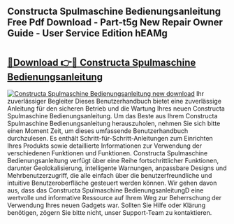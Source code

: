 ## Constructa Spulmaschine Bedienungsanleitung Free Pdf Download - Part-t5g New Repair Owner Guide - User Service Edition hEAMg

# <h2><a href="http://df4w2u.blite.top/?on=Constructa+Spulmaschine+Bedienungsanleitung">🔗Download 👉🔴 Constructa Spulmaschine Bedienungsanleitung</a></h2>

[![Constructa Spulmaschine Bedienungsanleitung new download](https://i.imgur.com/lujVjoI.png)](http://df4w2u.blite.top/?on=Constructa+Spulmaschine+Bedienungsanleitung)
Ihr zuverlässiger Begleiter Dieses Benutzerhandbuch bietet eine zuverlässige Anleitung für den sicheren Betrieb und die Wartung Ihres neuen Constructa Spulmaschine Bedienungsanleitung. Um das Beste aus Ihrem Constructa Spulmaschine Bedienungsanleitung herauszuholen, nehmen Sie sich bitte einen Moment Zeit, um dieses umfassende Benutzerhandbuch durchzulesen. Es enthält Schritt-für-Schritt-Anleitungen zum Einrichten Ihres Produkts sowie detaillierte Informationen zur Verwendung der verschiedenen Funktionen und Funktionen. Constructa Spulmaschine Bedienungsanleitung verfügt über eine Reihe fortschrittlicher Funktionen, darunter Geolokalisierung, intelligente Warnungen, anpassbare Designs und Mehrbenutzerzugriff, die alle einfach über die benutzerfreundliche und intuitive Benutzeroberfläche gesteuert werden können. Wir gehen davon aus, dass das Constructa Spulmaschine BedienungsanleitungD eine wertvolle und informative Ressource auf Ihrem Weg zur Beherrschung der Verwendung Ihres neuen Gadgets war. Sollten Sie Hilfe oder Klärung benötigen, zögern Sie bitte nicht, unser Support-Team zu kontaktieren.
